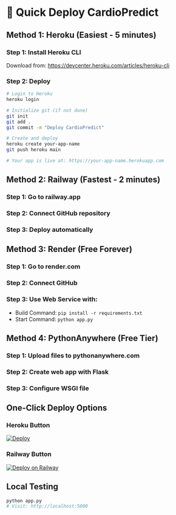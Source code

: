 # 🚀 Quick Deploy CardioPredict

## Method 1: Heroku (Easiest - 5 minutes)

### Step 1: Install Heroku CLI
Download from: https://devcenter.heroku.com/articles/heroku-cli

### Step 2: Deploy
```bash
# Login to Heroku
heroku login

# Initialize git (if not done)
git init
git add .
git commit -m "Deploy CardioPredict"

# Create and deploy
heroku create your-app-name
git push heroku main

# Your app is live at: https://your-app-name.herokuapp.com
```

## Method 2: Railway (Fastest - 2 minutes)

### Step 1: Go to railway.app
### Step 2: Connect GitHub repository
### Step 3: Deploy automatically

## Method 3: Render (Free Forever)

### Step 1: Go to render.com
### Step 2: Connect GitHub
### Step 3: Use Web Service with:
- Build Command: `pip install -r requirements.txt`
- Start Command: `python app.py`

## Method 4: PythonAnywhere (Free Tier)

### Step 1: Upload files to pythonanywhere.com
### Step 2: Create web app with Flask
### Step 3: Configure WSGI file

## One-Click Deploy Options

### Heroku Button
[![Deploy](https://www.herokucdn.com/deploy/button.svg)](https://heroku.com/deploy)

### Railway Button
[![Deploy on Railway](https://railway.app/button.svg)](https://railway.app/new/template)

## Local Testing
```bash
python app.py
# Visit: http://localhost:5000
```